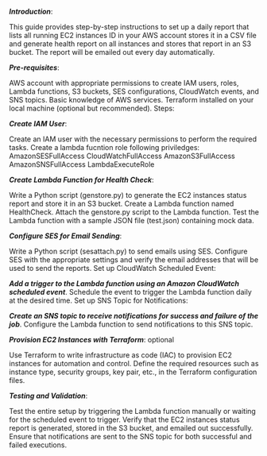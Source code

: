 ***Introduction***:

This guide provides step-by-step instructions to set up a daily report that lists all running EC2 instances ID in your AWS account stores it in a CSV file and generate health report on all instances and stores that report in an S3 bucket. The report will be emailed out every day automatically.

***Pre-requisites***:

AWS account with appropriate permissions to create IAM users, roles, Lambda functions, S3 buckets, SES configurations, CloudWatch events, and SNS topics.
Basic knowledge of AWS services.
Terraform installed on your local machine (optional but recommended).
Steps:

***Create IAM User***:

Create an IAM user with the necessary permissions to perform the required tasks.
Create a lambda fucntion role following priviledges:
AmazonSESFullAccess
CloudWatchFullAccess
AmazonS3FullAccess
AmazonSNSFullAccess
LambdaExecuteRole


***Create Lambda Function for Health Check***:

Write a Python script (genstore.py) to generate the EC2 instances status report and store it in an S3 bucket.
Create a Lambda function named HealthCheck.
Attach the genstore.py script to the Lambda function.
Test the Lambda function with a sample JSON file (test.json) containing mock data.

***Configure SES for Email Sending***:

Write a Python script (sesattach.py) to send emails using SES.
Configure SES with the appropriate settings and verify the email addresses that will be used to send the reports.
Set up CloudWatch Scheduled Event:

***Add a trigger to the Lambda function using an Amazon CloudWatch scheduled event***.
Schedule the event to trigger the Lambda function daily at the desired time.
Set up SNS Topic for Notifications:

***Create an SNS topic to receive notifications for success and failure of the job***.
Configure the Lambda function to send notifications to this SNS topic.

***Provision EC2 Instances with Terraform***: optional

Use Terraform to write infrastructure as code (IAC) to provision EC2 instances for automation and control.
Define the required resources such as instance type, security groups, key pair, etc., in the Terraform configuration files.

***Testing and Validation***:

Test the entire setup by triggering the Lambda function manually or waiting for the scheduled event to trigger.
Verify that the EC2 instances status report is generated, stored in the S3 bucket, and emailed out successfully.
Ensure that notifications are sent to the SNS topic for both successful and failed executions.
